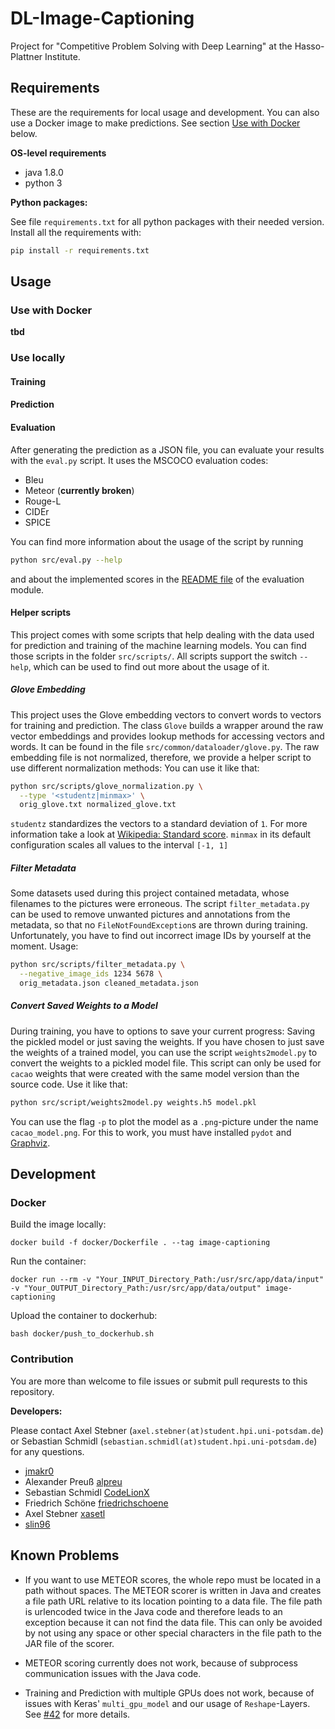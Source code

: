 DL-Image-Captioning
===================
Project for "Competitive Problem Solving with Deep Learning" at the Hasso-Plattner Institute.

## Requirements

These are the requirements for local usage and development.
You can also use a Docker image to make predictions.
See section [Use with Docker](#use-with-docker) below.

**OS-level requirements**

- java 1.8.0
- python 3

**Python packages:**

See file `requirements.txt` for all python packages with their needed version.
Install all the requirements with:

```bash
pip install -r requirements.txt
```

## Usage

### Use with Docker

**tbd**

### Use locally

#### Training

#### Prediction

#### Evaluation

After generating the prediction as a JSON file, you can evaluate your results with the `eval.py` script.
It uses the MSCOCO evaluation codes:
- Bleu
- Meteor (**currently broken**)
- Rouge-L
- CIDEr
- SPICE

You can find more information about the usage of the script by running
```bash
python src/eval.py --help
```
and about the implemented scores in the [README file](./src/common/evaluation/README.md) of the evaluation module.

#### Helper scripts

This project comes with some scripts that help dealing with the data used for prediction and training of the machine learning models.
You can find those scripts in the folder `src/scripts/`.
All scripts support the switch `--help`, which can be used to find out more about the usage of it.

##### Glove Embedding

This project uses the Glove embedding vectors to convert words to vectors for training and prediction.
The class `Glove` builds a wrapper around the raw vector embeddings and provides lookup methods for accessing vectors and words.
It can be found in the file `src/common/dataloader/glove.py`.
The raw embedding file is not normalized, therefore, we provide a helper script to use different normalization methods:
You can use it like that:

```bash
python src/scripts/glove_normalization.py \
  --type '<studentz|minmax>' \
  orig_glove.txt normalized_glove.txt
```

`studentz` standardizes the vectors to a standard deviation of `1`.
For more information take a look at [Wikipedia: Standard score](https://en.wikipedia.org/wiki/Standard_score).
`minmax` in its default configuration scales all values to the interval `[-1, 1]`

##### Filter Metadata

Some datasets used during this project contained metadata, whose filenames to the pictures were erroneous.
The script `filter_metadata.py` can be used to remove unwanted pictures and annotations from the metadata,
so that no `FileNotFoundException`s are thrown during training.
Unfortunately, you have to find out incorrect image IDs by yourself at the moment.
Usage:

```bash
python src/scripts/filter_metadata.py \
  --negative_image_ids 1234 5678 \
  orig_metadata.json cleaned_metadata.json

```

##### Convert Saved Weights to a Model

During training, you have to options to save your current progress:
Saving the pickled model or just saving the weights.
If you have chosen to just save the weights of a trained model,
you can use the script `weights2model.py` to convert the weights to a pickled model file.
This script can only be used for `cacao` weights that were created with the same model version than the source code.
Use it like that:

```bash
python src/script/weights2model.py weights.h5 model.pkl
```

You can use the flag `-p` to plot the model as a `.png`-picture under the name `cacao_model.png`.
For this to work, you must have installed `pydot` and [Graphviz](https://www.graphviz.org/).

## Development

### Docker

Build the image locally:

``docker build -f docker/Dockerfile . --tag image-captioning``

Run the container:

``docker run --rm -v "Your_INPUT_Directory_Path:/usr/src/app/data/input" -v "Your_OUTPUT_Directory_Path:/usr/src/app/data/output" image-captioning``

Upload the container to dockerhub:

``bash docker/push_to_dockerhub.sh``

### Contribution

You are more than welcome to file issues or submit pull requrests to this repository.

**Developers:**

Please contact Axel Stebner (`axel.stebner(at)student.hpi.uni-potsdam.de`) or Sebastian Schmidl (`sebastian.schmidl(at)student.hpi.uni-potsdam.de`) for any questions.

- [jmakr0](https://github.com/jmakr0)
- Alexander Preuß [alpreu](https://github.com/alpreu)
- Sebastian Schmidl [CodeLionX](https://github.com/CodeLionX)
- Friedrich Schöne [friedrichschoene](https://github.com/friedrichschoene)
- Axel Stebner [xasetl](https://github.com/xasetl)
- [slin96](https://github.com/slin96)


## Known Problems

- If you want to use METEOR scores, the whole repo must be located in a path without spaces.
  The METEOR scorer is written in Java and creates a file path URL relative to its location pointing to a data file.
  The file path is urlencoded twice in the Java code and therefore leads to an exception because it can not find the data file.
  This can only be avoided by not using any space or other special characters in the file path to the JAR file of the scorer.

- METEOR scoring currently does not work, because of subprocess communication issues with the Java code.

- Training and Prediction with multiple GPUs does not work, because of issues with Keras' `multi_gpu_model` and our usage of `Reshape`-Layers.
  See [#42](https://github.com/jmakr0/DL-Image-Captioning/issues/42) for more details.

